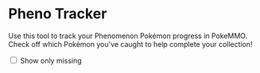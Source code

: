 # Pheno Tracker

Use this tool to track your Phenomenon Pokémon progress in PokeMMO. Check off which Pokémon you've caught to help complete your collection!

<label><input type="checkbox" id="filter-missing" /> Show only missing</label>

<div id="pheno-grid" class="pheno-grid">
  <!-- Cards will be injected here -->
</div>

<template id="pheno-card-template">
  <div class="pheno-card">
    <div class="pheno-header-row">
      <img class="pheno-sprite" />
      <h2 class="pheno-name"></h2>
      <input type="checkbox" class="caught-toggle" title="Caught?" />
    </div>
    <div class="pheno-types"></div>
    <div class="pheno-locations"></div>
    <div class="pheno-method"></div>
  </div>
</template>

